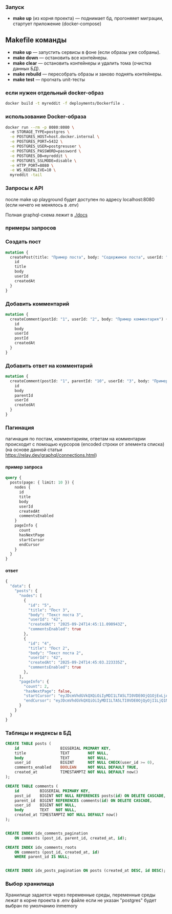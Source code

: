 
### Запуск
- **make up** (из корня проекта) — поднимает бд, прогоняяет миграции, стартует приложение (docker-compose)


## Makefile команды

- **make up** — запустить сервисы в фоне (если образы уже собраны).  
- **make down** — остановить все контейнеры.  
- **make clear** — остановить контейнеры и удалить тома (очистка данных БД).  
- **make rebuild** — пересобрать образы и заново поднять контейнеры.  
- **make test** — прогнать unit-тесты


### если нужен отдельный docker-образ

```bash
docker build -t myreddit -f deployments/Dockerfile .
```


### использование Docker-образа

```bash
docker run --rm -p 8080:8080 \                                                                   
  -e STORAGE_TYPE=postgres \
  -e POSTGRES_HOST=host.docker.internal \
  -e POSTGRES_PORT=5432 \
  -e POSTGRES_USER=postgresuser \
  -e POSTGRES_PASSWORD=password \
  -e POSTGRES_DB=myreddit \
  -e POSTGRES_SSLMODE=disable \
  -e HTTP_PORT=8080 \
  -e WS_KEEPALIVE=10 \
  myreddit -tail
```


### Запросы к API
после make up playground будет доступен по адресу localhost:8080 (если ничего не менялось в .env)

Полная graphql-схема лежит в [./docs](./docs/schema.graphqls)


### примеры запросов

### Создать пост
```graphql
mutation {
  createPost(title: "Пример поста", body: "Содержимое поста", userId: "1") {
    id
    title
    body
    userId
    createdAt
  }
}
```

### Добавить комментарий
```graphql
mutation {
  createComment(postId: "1", userId: "2", body: "Пример комментария") {
    id
    body
    userId
    postId
    createdAt
  }
}
```


### Добавить ответ на  комментарий
```graphql
mutation {
  createComment(postId: "1", parentId: "10", userId: "3", body: "Пример ответа") {
    id
    body
    parentId
    userId
    createdAt
  }
}
```


### Пагинация
пагинация по постам, комментариям, ответам на комментарии происходит с помощью курсоров (encoded строки от элемента списка)  
(на основе данной статьи  
https://relay.dev/graphql/connections.html)


#### пример запроса
```graphql
query {
  posts(page: { limit: 10 }) {
    nodes {
      id
      title
      body
      userId
      createdAt
      commentsEnabled
    }
    pageInfo {
      count
      hasNextPage
      startCursor
      endCursor
    }
  }
}
```


#### ответ
```graphql
{
  "data": {
    "posts": {
      "nodes": [
        {
          "id": "5",
          "title": "Пост 3",
          "body": "Текст поста 3",
          "userId": "42",
          "createdAt": "2025-09-24T14:45:11.090943Z",
          "commentsEnabled": true
        },
        {
          "id": "4",
          "title": "Пост 2",
          "body": "Текст поста 2",
          "userId": "42",
          "createdAt": "2025-09-24T14:45:03.223335Z",
          "commentsEnabled": true
        },
      ],
      "pageInfo": {
        "count": 2,
        "hasNextPage": false,
        "startCursor": "eyJDcmVhdGVkQXQiOiIyMDI1LTA5LTI0VDE0OjQ1OjExLjA5MDk0M1oiLCJJRCI6NX0=",
        "endCursor": "eyJDcmVhdGVkQXQiOiIyMDI1LTA5LTI0VDE0OjQyOjI1LjQ1NzM5M1oiLCJJRCI6MX0="
      }
    }
  }
}
```




### Таблицы и индексы в БД
```sql
CREATE TABLE posts (
    id                  BIGSERIAL PRIMARY KEY,
    title               TEXT        NOT NULL,
    body                TEXT        NOT NULL,
    user_id             BIGINT      NOT NULL CHECK(user_id >= 0),
    comments_enabled    BOOLEAN     NOT NULL DEFAULT TRUE,
    created_at          TIMESTAMPTZ NOT NULL DEFAULT now()
);

CREATE TABLE comments (
    id         BIGSERIAL PRIMARY KEY,
    post_id    BIGINT NOT NULL REFERENCES posts(id) ON DELETE CASCADE,
    parent_id  BIGINT REFERENCES comments(id) ON DELETE CASCADE,
    user_id    BIGINT NOT NULL,                
    body       TEXT   NOT NULL,
    created_at TIMESTAMPTZ NOT NULL DEFAULT now()
);


CREATE INDEX idx_comments_pagination
    ON comments (post_id, parent_id, created_at, id);

CREATE INDEX idx_comments_roots
    ON comments (post_id, created_at, id)
    WHERE parent_id IS NULL;


CREATE INDEX idx_posts_pagination ON posts (created_at DESC, id DESC);
```



### Выбор хранилища
Хранилище задается через переменные среды, переменные среды лежат в корне проекта в .env файле
если не указан "postgres" будет выбран по умолчанию inmemory


